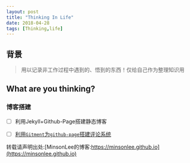 ```yaml
---
layout: post
title: "Thinking In Life"
date: 2018-04-28
tags: [Thinking,life]
---
```

## 背景
> 用以记录非工作过程中遇到的、悟到的东西！仅给自己作为整理知识用

## What are you thinking?

### 博客搭建
- [ ] 利用Jekyll+Github-Page搭建静态博客
- [ ] [利用`Gitment`为`github-page`搭建评论系统](https://imsun.net/posts/gitment-introduction/)


转载请声明出处:[MinsonLee的博客:https://minsonlee.github.io](https://minsonlee.github.io)
